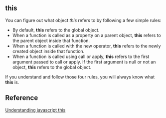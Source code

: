 ## **this**

You can figure out what object *this* refers to by following a few simple rules:

* By default, **this** refers to the global object.
* When a function is called as a property on a parent object, **this** refers to the parent object inside that function.
* When a function is called with the new operator, **this** refers to the newly created object inside that function.
* When a function is called using call or apply, **this** refers to the first argument passed to call or apply. 
  If the first argument is null or not an object, **this** refers to the global object.

If you understand and follow those four rules, you will always know what **this** is.

## Reference
[Understanding javascript this](http://unschooled.org/2012/03/understanding-javascript-this/)
